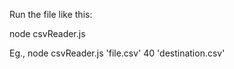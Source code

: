 Run the file like this:

node csvReader.js <sourceFileNameInCurrentDirectory> <numberOfLines> <destinationFileName>

Eg., node csvReader.js 'file.csv' 40 'destination.csv'